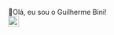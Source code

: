 👋Olá, eu sou o Guilherme Bini! <br>
<a target="_blank" href="https://www.linkedin.com/in/guilhermebini">
  <img align="left" alt="LinkdeIN" width="22px" src="https://cdn.jsdelivr.net/npm/simple-icons@v3/icons/linkedin.svg" />
<!--
**guilhermebini/guilhermebini** is a ✨ _special_ ✨ repository because its `README.md` (this file) appears on your GitHub profile.

Here are some ideas to get you started:

- 🔭 I’m currently working on ...
- 🌱 I’m currently learning ...
- 👯 I’m looking to collaborate on ...
- 🤔 I’m looking for help with ...
- 💬 Ask me about ...
- 📫 How to reach me: ...
- 😄 Pronouns: ...
- ⚡ Fun fact: ...
-->
